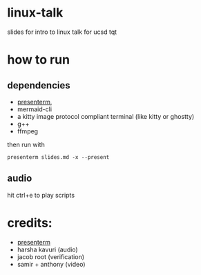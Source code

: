 # linux-talk
slides for intro to linux talk for ucsd tqt

# how to run

## dependencies
- [presenterm](https://github.com/mfontanini/presenterm), 
- mermaid-cli
- a kitty image protocol compliant terminal (like kitty or ghostty)
- g++
- ffmpeg

then run with 
```
presenterm slides.md -x --present
```

## audio
hit ctrl+e to play scripts

# credits:
- [presenterm](https://github.com/mfontanini/presenterm)
- harsha kavuri (audio)
- jacob root (verification)
- samir + anthony (video)